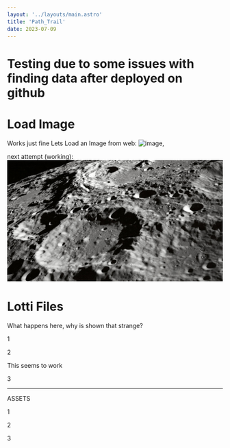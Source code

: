 ```yaml
---
layout: '../layouts/main.astro'
title: 'Path_Trail'
date: 2023-07-09
---
```


# Testing due to some issues with finding data after deployed on github

# Load Image

Works just fine
Lets Load an Image from web:
![image](https://plus.unsplash.com/premium_photo-1676210736121-3994f53bb493?ixlib=rb-4.0.3&ixid=M3wxMjA3fDB8MHxwaG90by1wYWdlfHx8fGVufDB8fHx8fA%3D%3D&auto=format&fit=crop&w=698&q=80),


next attempt (working):
![image](../../src/assets/moon.jpg)
<!-- ![The cat trap in action](../../H2O_Plot/src/assets/0_Wing_Tube.png) -->


# Lotti Files

<!-- ----------------------- load all required sources ---------------------- -->

<script src="https://unpkg.com/@dotlottie/player-component@1.0.0/dist/dotlottie-player.js"></script>

What happens here, why is shown that strange?

1

<dotlottie-player
    class="mosque_Anim"
    autoplay
    speed="2"
    loop
    mode="bounce"
    src="bismillah.lottie"
    style="width: 100%">
</dotlottie-player>

2

This seems to work
<dotlottie-player
    class="mosque_Anim"
    autoplay
    speed="2"
    loop
    mode="bounce"
    src="/web_Path/bismillah.lottie"
    style="width: 100%">
</dotlottie-player>

3

<dotlottie-player
    class="mosque_Anim"
    autoplay
    speed="2"
    loop
    mode="bounce"
    src="../web_Path/bismillah.lottie"
    style="width: 100%">
</dotlottie-player>

---

ASSETS

1

<dotlottie-player
    class="../../web_Path/src/assets/0_Lotti/bismillah.lottie"
    autoplay
    speed="2"
    loop
    mode="bounce"
    src="bismillah.lottie"
    style="width: 100%">
</dotlottie-player>

2


<dotlottie-player
    class="mosque_Anim"
    autoplay
    speed="2"
    loop
    mode="bounce"
    src="../web_Path/src/assets/0_Lotti/bismillah.lottie"
    style="width: 100%">
</dotlottie-player>

3

<dotlottie-player
    class="mosque_Anim"
    autoplay
    speed="2"
    loop
    mode="bounce"
    src="/web_Path/src/assets/0_Lotti/bismillah.lottie"
    style="width: 100%">
</dotlottie-player>